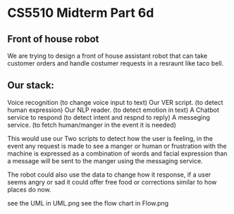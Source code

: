 # CS5510 Midterm Part 6d
## Front of house robot
We are trying to design a front of house assistant robot that can take customer orders and handle costumer requests in a resraunt like taco bell. 

## Our stack:

Voice recognition (to change voice input to text)
Our VER script. (to detect human expression)
Our NLP reader. (to detect emotion in text)
A Chatbot service to respond (to detect intent and respnd to reply)
A messeging service. (to fetch human/manger in the event it is needed)

This would use our Two scripts to detect how the user is feeling, in the event any request is made to see a manger or human or frustration with the machine is expressed as a combination of words and facial expression than a message will be sent to the manger using the messaging service. 

The robot could also use the data to change how it response, if a user seems angry or sad it could offer free food or corrections similar to how places do now. 

see the UML in UML.png
see the flow chart in Flow.png
